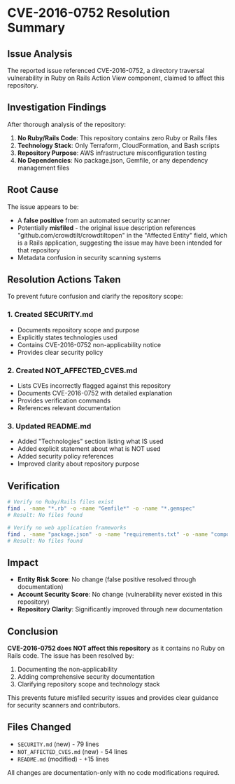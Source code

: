 # CVE-2016-0752 Resolution Summary

## Issue Analysis

The reported issue referenced CVE-2016-0752, a directory traversal vulnerability in Ruby on Rails Action View component, claimed to affect this repository.

## Investigation Findings

After thorough analysis of the repository:

1. **No Ruby/Rails Code**: This repository contains zero Ruby or Rails files
2. **Technology Stack**: Only Terraform, CloudFormation, and Bash scripts
3. **Repository Purpose**: AWS infrastructure misconfiguration testing
4. **No Dependencies**: No package.json, Gemfile, or any dependency management files

## Root Cause

The issue appears to be:
- A **false positive** from an automated security scanner
- Potentially **misfiled** - the original issue description references "github.com/crowdtilt/crowdtiltopen" in the "Affected Entity" field, which is a Rails application, suggesting the issue may have been intended for that repository
- Metadata confusion in security scanning systems

## Resolution Actions Taken

To prevent future confusion and clarify the repository scope:

### 1. Created SECURITY.md
- Documents repository scope and purpose
- Explicitly states technologies used
- Contains CVE-2016-0752 non-applicability notice
- Provides clear security policy

### 2. Created NOT_AFFECTED_CVES.md
- Lists CVEs incorrectly flagged against this repository
- Documents CVE-2016-0752 with detailed explanation
- Provides verification commands
- References relevant documentation

### 3. Updated README.md
- Added "Technologies" section listing what IS used
- Added explicit statement about what is NOT used
- Added security policy references
- Improved clarity about repository purpose

## Verification

```bash
# Verify no Ruby/Rails files exist
find . -name "*.rb" -o -name "Gemfile*" -o -name "*.gemspec"
# Result: No files found

# Verify no web application frameworks
find . -name "package.json" -o -name "requirements.txt" -o -name "composer.json"
# Result: No files found
```

## Impact

- **Entity Risk Score**: No change (false positive resolved through documentation)
- **Account Security Score**: No change (vulnerability never existed in this repository)
- **Repository Clarity**: Significantly improved through new documentation

## Conclusion

**CVE-2016-0752 does NOT affect this repository** as it contains no Ruby on Rails code. The issue has been resolved by:
1. Documenting the non-applicability
2. Adding comprehensive security documentation
3. Clarifying repository scope and technology stack

This prevents future misfiled security issues and provides clear guidance for security scanners and contributors.

## Files Changed

- `SECURITY.md` (new) - 79 lines
- `NOT_AFFECTED_CVES.md` (new) - 54 lines  
- `README.md` (modified) - +15 lines

All changes are documentation-only with no code modifications required.
